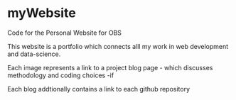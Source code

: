 # myWebsite
Code for the Personal Website for OBS

This website is a portfolio which connects alll my work in web development and data-science.

Each image represents a link to a project blog page - which discusses methodology and coding choices 
  -if 

Each blog addtionally contains a link to each github repository


